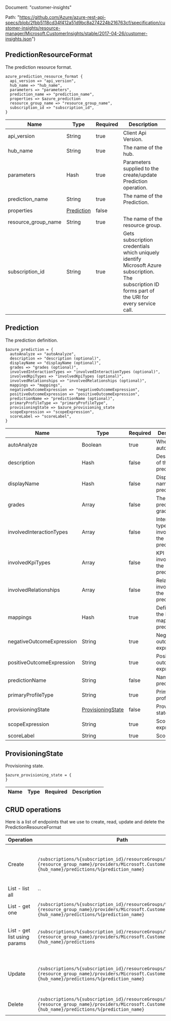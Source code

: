 Document: "customer-insights"


Path: "https://github.com/Azure/azure-rest-api-specs/blob/2fbb5118cd34f412a51d9bc8a274224b216763cf/specification/customer-insights/resource-manager/Microsoft.CustomerInsights/stable/2017-04-26/customer-insights.json")

## PredictionResourceFormat

The prediction resource format.

```puppet
azure_prediction_resource_format {
  api_version => "api_version",
  hub_name => "hub_name",
  parameters => "parameters",
  prediction_name => "prediction_name",
  properties => $azure_prediction
  resource_group_name => "resource_group_name",
  subscription_id => "subscription_id",
}
```

| Name        | Type           | Required       | Description       |
| ------------- | ------------- | ------------- | ------------- |
|api_version | String | true | Client Api Version. |
|hub_name | String | true | The name of the hub. |
|parameters | Hash | true | Parameters supplied to the create/update Prediction operation. |
|prediction_name | String | true | The name of the Prediction. |
|properties | [Prediction](#prediction) | false |  |
|resource_group_name | String | true | The name of the resource group. |
|subscription_id | String | true | Gets subscription credentials which uniquely identify Microsoft Azure subscription. The subscription ID forms part of the URI for every service call. |
        
## Prediction

The prediction definition.

```puppet
$azure_prediction = {
  autoAnalyze => "autoAnalyze",
  description => "description (optional)",
  displayName => "displayName (optional)",
  grades => "grades (optional)",
  involvedInteractionTypes => "involvedInteractionTypes (optional)",
  involvedKpiTypes => "involvedKpiTypes (optional)",
  involvedRelationships => "involvedRelationships (optional)",
  mappings => "mappings",
  negativeOutcomeExpression => "negativeOutcomeExpression",
  positiveOutcomeExpression => "positiveOutcomeExpression",
  predictionName => "predictionName (optional)",
  primaryProfileType => "primaryProfileType",
  provisioningState => $azure_provisioning_state
  scopeExpression => "scopeExpression",
  scoreLabel => "scoreLabel",
}
```

| Name        | Type           | Required       | Description       |
| ------------- | ------------- | ------------- | ------------- |
|autoAnalyze | Boolean | true | Whether do auto analyze. |
|description | Hash | false | Description of the prediction. |
|displayName | Hash | false | Display name of the prediction. |
|grades | Array | false | The prediction grades. |
|involvedInteractionTypes | Array | false | Interaction types involved in the prediction. |
|involvedKpiTypes | Array | false | KPI types involved in the prediction. |
|involvedRelationships | Array | false | Relationships involved in the prediction. |
|mappings | Hash | true | Definition of the link mapping of prediction. |
|negativeOutcomeExpression | String | true | Negative outcome expression. |
|positiveOutcomeExpression | String | true | Positive outcome expression. |
|predictionName | String | false | Name of the prediction. |
|primaryProfileType | String | true | Primary profile type. |
|provisioningState | [ProvisioningState](#provisioningstate) | false | Provisioning state. |
|scopeExpression | String | true | Scope expression. |
|scoreLabel | String | true | Score label. |
        
## ProvisioningState

Provisioning state.

```puppet
$azure_provisioning_state = {
}
```

| Name        | Type           | Required       | Description       |
| ------------- | ------------- | ------------- | ------------- |



## CRUD operations

Here is a list of endpoints that we use to create, read, update and delete the PredictionResourceFormat

| Operation | Path | Verb | Description | OperationID |
| ------------- | ------------- | ------------- | ------------- | ------------- |
|Create|`/subscriptions/%{subscription_id}/resourceGroups/%{resource_group_name}/providers/Microsoft.CustomerInsights/hubs/%{hub_name}/predictions/%{prediction_name}`|Put|Creates a Prediction or updates an existing Prediction in the hub.|Predictions_CreateOrUpdate|
|List - list all|``||||
|List - get one|`/subscriptions/%{subscription_id}/resourceGroups/%{resource_group_name}/providers/Microsoft.CustomerInsights/hubs/%{hub_name}/predictions/%{prediction_name}`|Get|Gets a Prediction in the hub.|Predictions_Get|
|List - get list using params|`/subscriptions/%{subscription_id}/resourceGroups/%{resource_group_name}/providers/Microsoft.CustomerInsights/hubs/%{hub_name}/predictions`|Get|Gets all the predictions in the specified hub.|Predictions_ListByHub|
|Update|`/subscriptions/%{subscription_id}/resourceGroups/%{resource_group_name}/providers/Microsoft.CustomerInsights/hubs/%{hub_name}/predictions/%{prediction_name}`|Put|Creates a Prediction or updates an existing Prediction in the hub.|Predictions_CreateOrUpdate|
|Delete|`/subscriptions/%{subscription_id}/resourceGroups/%{resource_group_name}/providers/Microsoft.CustomerInsights/hubs/%{hub_name}/predictions/%{prediction_name}`|Delete|Deletes a Prediction in the hub.|Predictions_Delete|
